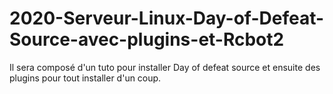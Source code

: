 # 2020-Serveur-Linux-Day-of-Defeat-Source-avec-plugins-et-Rcbot2
Il sera composé d'un tuto pour installer Day of defeat source et ensuite des plugins pour tout installer d'un coup.
